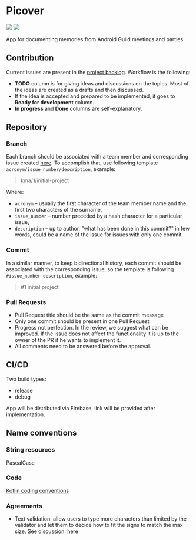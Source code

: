 # Picover

[![](https://github.com/intive/Picover/actions/workflows/default_branch_verification.yml/badge.svg)](https://github.com/intive/Picover/actions/workflows/default_branch_verification.yml)
[![](https://github.com/intive/Picover/actions/workflows/android_lint.yml/badge.svg)](https://github.com/Android-Guild/Picover/actions/workflows/android_lint.yml)

App for documenting memories from Android Guild meetings and parties

## Contribution

Current issues are present in the [project backlog](https://github.com/orgs/intive/projects/3). Workflow is the following:

- **TODO** column is for giving ideas and discussions on the topics. Most of the ideas are created as a drafts and then discussed.
- If the idea is accepted and prepared to be implemented, it goes to **Ready for development** column.
- **In progress** and **Done** columns are self-explanatory.

## Repository

### Branch

Each branch should be associated with a team member and corresponding issue created [here](https://github.com/intive/Picover/issues).
To accomplish that, use following template `acronym/issue_number/description`, example:
> kma/1/initial-project

Where:

- `acronym` – usually the first character of the team member name and the first two characters of the surname,
- `issue_number` – number preceded by a hash character for a particular issue,
- `description` – up to author, "what has been done in this commit?" in few words, could be a name of the issue for
  issues with only one commit.

### Commit

In a similar manner, to keep bidirectional history, each commit should be associated with the corresponding issue,
so the template is following `#issue_number description`, example:
> #1 initial project

### Pull Requests

- Pull Request title should be the same as the commit message
- Only one commit should be present in one Pull Request
- Progress not perfection. In the review, we suggest what can be improved. If the issue does not affect the functionality it is up to the owner of the PR if he wants to implement it.
- All comments need to be answered before the approval.

## CI/CD

Two build types:
- release
- debug

App will be distributed via Firebase, link will be provided after implementation.

## Name conventions

### String resources

PascalCase

### Code

[Kotlin coding conventions](https://kotlinlang.org/docs/coding-conventions.html)

### Agreements

- Text validation: allow users to type more characters than limited by the validator and let them to decide how to fit the signs to match the max size. See
  discussion: [here](https://github.com/Android-Guild/Picover/issues/297)
